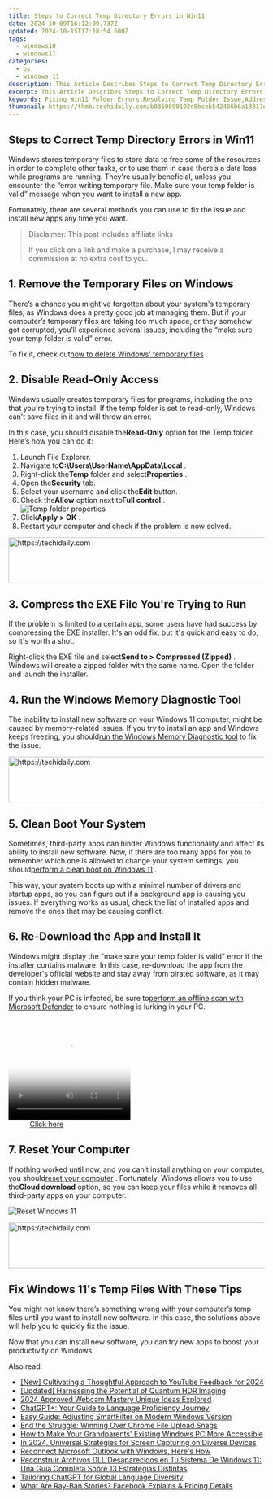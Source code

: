 ```yaml
---
title: Steps to Correct Temp Directory Errors in Win11
date: 2024-10-09T16:12:09.737Z
updated: 2024-10-15T17:18:54.600Z
tags:
  - windows10
  - windows11
categories:
  - os
  - windows 11
description: This Article Describes Steps to Correct Temp Directory Errors in Win11
excerpt: This Article Describes Steps to Correct Temp Directory Errors in Win11
keywords: Fixing Win11 Folder Errors,Resolving Temp Folder Issue,Addressing Windows Error Directories,Correction Steps for Win11 Temp Error,Remedying Win11 Directory Glitches,Win11 Temp Fix Guide,Windows 11 Errata Temporary Fix
thumbnail: https://thmb.techidaily.com/b0350890102e8bceb542486b6a13817e51d92335c8505179cd1df5114471ab31.jpg
---
```


## Steps to Correct Temp Directory Errors in Win11

 Windows stores temporary files to store data to free some of the resources in order to complete other tasks, or to use them in case there’s a data loss while programs are running. They're usually beneficial, unless you encounter the “error writing temporary file. Make sure your temp folder is valid” message when you want to install a new app.

 Fortunately, there are several methods you can use to fix the issue and install new apps any time you want.

>  Disclaimer: This post includes affiliate links
>
>  If you click on a link and make a purchase, I may receive a commission at no extra cost to you.
>

## 1\. Remove the Temporary Files on Windows

 There’s a chance you might’ve forgotten about your system's temporary files, as Windows does a pretty good job at managing them. But if your computer’s temporary files are taking too much space, or they somehow got corrupted, you’ll experience several issues, including the “make sure your temp folder is valid” error.

 To fix it, check out[how to delete Windows' temporary files](https://www.makeuseof.com/windows-11-delete-temporary-files/) .

## 2\. Disable Read-Only Access

 Windows usually creates temporary files for programs, including the one that you're trying to install. If the temp folder is set to read-only, Windows can't save files in it and will throw an error.

 In this case, you should disable the**Read-Only** option for the Temp folder. Here’s how you can do it:

1. Launch File Explorer.
2. Navigate to**C:\\Users\\UserName\\AppData\\Local** .
3. Right-click the**Temp** folder and select**Properties** .
4. Open the**Security** tab.
5. Select your username and click the**Edit** button.
6. Check the**Allow** option next to**Full control** .  
![Temp folder properties](https://static1.makeuseofimages.com/wordpress/wp-content/uploads/2023/02/temp-properties-1.jpg)
7. Click**Apply > OK** .
8. Restart your computer and check if the problem is now solved.

<!-- affiliate ads begin -->
<a href="https://appsumo.8odi.net/c/5597632/2118323/7443" target="_top" id="2118323">
  <img src="//a.impactradius-go.com/display-ad/7443-2118323" border="0" alt="https://techidaily.com" width="728" height="90"/>
</a>
<img height="0" width="0" src="https://appsumo.8odi.net/i/5597632/2118323/7443" style="position:absolute;visibility:hidden;" border="0" />
<!-- affiliate ads end -->

## 3\. Compress the EXE File You're Trying to Run

 If the problem is limited to a certain app, some users have had success by compressing the EXE installer. It's an odd fix, but it's quick and easy to do, so it's worth a shot.

 Right-click the EXE file and select**Send to > Compressed (Zipped)** . Windows will create a zipped folder with the same name. Open the folder and launch the installer.

## 4\. Run the Windows Memory Diagnostic Tool

 The inability to install new software on your Windows 11 computer, might be caused by memory-related issues. If you try to install an app and Windows keeps freezing, you should[run the Windows Memory Diagnostic tool](https://www.makeuseof.com/windows-memory-diagnostic-tool-guide/) to fix the issue.

<!-- affiliate ads begin -->
<a href="https://aligracehair.sjv.io/c/5597632/1959778/19272" target="_top" id="1959778">
  <img src="//a.impactradius-go.com/display-ad/19272-1959778" border="0" alt="https://techidaily.com" width="728" height="90"/>
</a>
<img height="0" width="0" src="https://aligracehair.sjv.io/i/5597632/1959778/19272" style="position:absolute;visibility:hidden;" border="0" />
<!-- affiliate ads end -->

## 5\. Clean Boot Your System

 Sometimes, third-party apps can hinder Windows functionality and affect its ability to install new software. Now, if there are too many apps for you to remember which one is allowed to change your system settings, you should[perform a clean boot on Windows 11](https://www.makeuseof.com/clean-boot-windows-11/) .

 This way, your system boots up with a minimal number of drivers and startup apps, so you can figure out if a background app is causing you issues. If everything works as usual, check the list of installed apps and remove the ones that may be causing conflict.

## 6\. Re-Download the App and Install It

 Windows might display the "make sure your temp folder is valid" error if the installer contains malware. In this case, re-download the app from the developer's official website and stay away from pirated software, as it may contain hidden malware.

 If you think your PC is infected, be sure to[perform an offline scan with Microsoft Defender](https://www.makeuseof.com/how-to-remove-malware-using-microsoft-defenders-offline-scan/) to ensure nothing is lurking in your PC.

<!-- affiliate ads begin -->
<span id="1304647">
					<video width="240" height="200" style="cursor:pointer"
           poster="//a.impactradius-go.com/display-clicktoplayimage/1304647.png"
           onclick="if(!this.playClicked){this.play();this.setAttribute('controls',true);this.playClicked=true;}">
	   <source src="//a.impactradius-go.com/display-ad/15852-1304647">
	   <img src="//a.impactradius-go.com/display-clicktoplayimage/1304647.png" style="border: none; height: 100%; width: 100%; object-fit: contain">
	</video>
	<div style="width:150px;text-align:center"><a href="javascript:window.open(decodeURIComponent('https%3A%2F%2Fthefitville.pxf.io%2Fc%2F5597632%2F1304647%2F15852'), '_blank');void(0);">Click here</a></div>
</span>
<img height="0" width="0" src="https://imp.pxf.io/i/5597632/1304647/15852" style="position:absolute;visibility:hidden;" border="0" />
<!-- affiliate ads end -->

## 7\. Reset Your Computer

 If nothing worked until now, and you can’t install anything on your computer, you should[reset your computer](https://www.makeuseof.com/windows-11-factory-reset-without-admin-password/) . Fortunately, Windows allows you to use the**Cloud download** option, so you can keep your files while it removes all third-party apps on your computer.

![Reset Windows 11](https://static1.makeuseofimages.com/wordpress/wp-content/uploads/2023/02/reset-windows-1.jpg)

<!-- affiliate ads begin -->
<a href="https://aligracehair.sjv.io/c/5597632/1948881/19272" target="_top" id="1948881">
  <img src="//a.impactradius-go.com/display-ad/19272-1948881" border="0" alt="https://techidaily.com" width="728" height="90"/>
</a>
<img height="0" width="0" src="https://aligracehair.sjv.io/i/5597632/1948881/19272" style="position:absolute;visibility:hidden;" border="0" />
<!-- affiliate ads end -->

## Fix Windows 11's Temp Files With These Tips

 You might not know there’s something wrong with your computer’s temp files until you want to install new software. In this case, the solutions above will help you to quickly fix the issue.

 Now that you can install new software, you can try new apps to boost your productivity on Windows.

<ins class="adsbygoogle"
     style="display:block"
     data-ad-format="autorelaxed"
     data-ad-client="ca-pub-7571918770474297"
     data-ad-slot="1223367746"></ins>

<ins class="adsbygoogle"
     style="display:block"
     data-ad-client="ca-pub-7571918770474297"
     data-ad-slot="8358498916"
     data-ad-format="auto"
     data-full-width-responsive="true"></ins>

<span class="atpl-alsoreadstyle">Also read:</span>
<div><ul>
<li><a href="https://vp-tips.techidaily.com/new-cultivating-a-thoughtful-approach-to-youtube-feedback-for-2024/"><u>[New] Cultivating a Thoughtful Approach to YouTube Feedback for 2024</u></a></li>
<li><a href="https://some-techniques.techidaily.com/updated-harnessing-the-potential-of-quantum-hdr-imaging/"><u>[Updated] Harnessing the Potential of Quantum HDR Imaging</u></a></li>
<li><a href="https://visual-screen-recording.techidaily.com/2024-approved-webcam-mastery-unique-ideas-explored/"><u>2024 Approved Webcam Mastery Unique Ideas Explored</u></a></li>
<li><a href="https://tech-savvy.techidaily.com/chatgptplus-your-guide-to-language-proficiency-journey/"><u>ChatGPT+: Your Guide to Language Proficiency Journey</u></a></li>
<li><a href="https://win11.techidaily.com/easy-guide-adjusting-smartfilter-on-modern-windows-version/"><u>Easy Guide: Adjusting SmartFilter on Modern Windows Version</u></a></li>
<li><a href="https://win11.techidaily.com/end-the-struggle-winning-over-chrome-file-upload-snags/"><u>End the Struggle: Winning Over Chrome File Upload Snags</u></a></li>
<li><a href="https://win11.techidaily.com/how-to-make-your-grandparents-existing-windows-pc-more-accessible/"><u>How to Make Your Grandparents' Existing Windows PC More Accessible</u></a></li>
<li><a href="https://screen-activity-recording.techidaily.com/in-2024-universal-strategies-for-screen-capturing-on-diverse-devices/"><u>In 2024, Universal Strategies for Screen Capturing on Diverse Devices</u></a></li>
<li><a href="https://win11.techidaily.com/reconnect-microsoft-outlook-with-windows-heres-how/"><u>Reconnect Microsoft Outlook with Windows, Here's How</u></a></li>
<li><a href="https://discover-hacks.techidaily.com/reconstruir-archivos-dll-desaparecidos-en-tu-sistema-de-windows-11-una-guia-completa-sobre-13-estrategias-distintas/"><u>Reconstruir Archivos DLL Desaparecidos en Tu Sistema De Windows 11: Una Guía Completa Sobre 13 Estrategias Distintas</u></a></li>
<li><a href="https://tech-savvy.techidaily.com/tailoring-chatgpt-for-global-language-diversity/"><u>Tailoring ChatGPT for Global Language Diversity</u></a></li>
<li><a href="https://facebook.techidaily.com/what-are-ray-ban-stories-facebook-explains-and-pricing-details/"><u>What Are Ray-Ban Stories? Facebook Explains & Pricing Details</u></a></li>
</ul></div>

